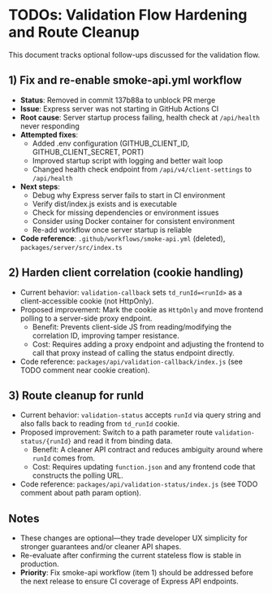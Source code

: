 # TODOs: Validation Flow Hardening and Route Cleanup

This document tracks optional follow-ups discussed for the validation flow.

## 1) Fix and re-enable smoke-api.yml workflow

- **Status**: Removed in commit 137b88a to unblock PR merge
- **Issue**: Express server was not starting in GitHub Actions CI
- **Root cause**: Server startup process failing, health check at `/api/health` never responding
- **Attempted fixes**:
  - Added .env configuration (GITHUB_CLIENT_ID, GITHUB_CLIENT_SECRET, PORT)
  - Improved startup script with logging and better wait loop
  - Changed health check endpoint from `/api/v4/client-settings` to `/api/health`
- **Next steps**:
  - Debug why Express server fails to start in CI environment
  - Verify dist/index.js exists and is executable
  - Check for missing dependencies or environment issues
  - Consider using Docker container for consistent environment
  - Re-add workflow once server startup is reliable
- **Code reference**: `.github/workflows/smoke-api.yml` (deleted), `packages/server/src/index.ts`

## 2) Harden client correlation (cookie handling)

- Current behavior: `validation-callback` sets `td_runId=<runId>` as a client-accessible cookie (not HttpOnly).
- Proposed improvement: Mark the cookie as `HttpOnly` and move frontend polling to a server-side proxy endpoint.
    - Benefit: Prevents client-side JS from reading/modifying the correlation ID, improving tamper resistance.
    - Cost: Requires adding a proxy endpoint and adjusting the frontend to call that proxy instead of calling the status endpoint directly.
- Code reference: `packages/api/validation-callback/index.js` (see TODO comment near cookie creation).

## 3) Route cleanup for runId

- Current behavior: `validation-status` accepts `runId` via query string and also falls back to reading from `td_runId` cookie.
- Proposed improvement: Switch to a path parameter route `validation-status/{runId}` and read it from binding data.
    - Benefit: A cleaner API contract and reduces ambiguity around where `runId` comes from.
    - Cost: Requires updating `function.json` and any frontend code that constructs the polling URL.
- Code reference: `packages/api/validation-status/index.js` (see TODO comment about path param option).

## Notes

- These changes are optional—they trade developer UX simplicity for stronger guarantees and/or cleaner API shapes.
- Re-evaluate after confirming the current stateless flow is stable in production.
- **Priority**: Fix smoke-api workflow (item 1) should be addressed before the next release to ensure CI coverage of Express API endpoints.
